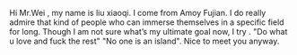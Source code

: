 Hi Mr.Wei , my name is liu xiaoqi. 
I come from Amoy Fujian.
I do really admire that kind of people who can immerse themselves in a specific field for long.
Though I am not sure what’s my ultimate goal now, I try .
"Do what u love and fuck the rest"
"No one is an island".
Nice to meet you anyway.
